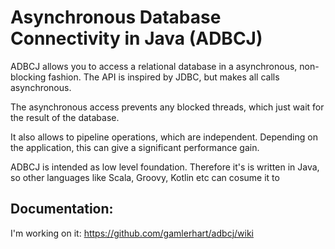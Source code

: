 # Asynchronous Database Connectivity in Java (ADBCJ)
ADBCJ allows you to access a relational database in a asynchronous, non-blocking fashion. 
The API is inspired by JDBC, but makes all calls asynchronous. 

The asynchronous access prevents any blocked threads, 
which just wait for the result of the database. 

It also allows to pipeline operations, which are independent.
 Depending on the application, this can give a significant performance gain.

ADBCJ is intended as low level foundation. 
Therefore it's is written in Java, so other languages like Scala, Groovy, Kotlin etc can cosume it to

## Documentation:
I'm working on it: https://github.com/gamlerhart/adbcj/wiki
